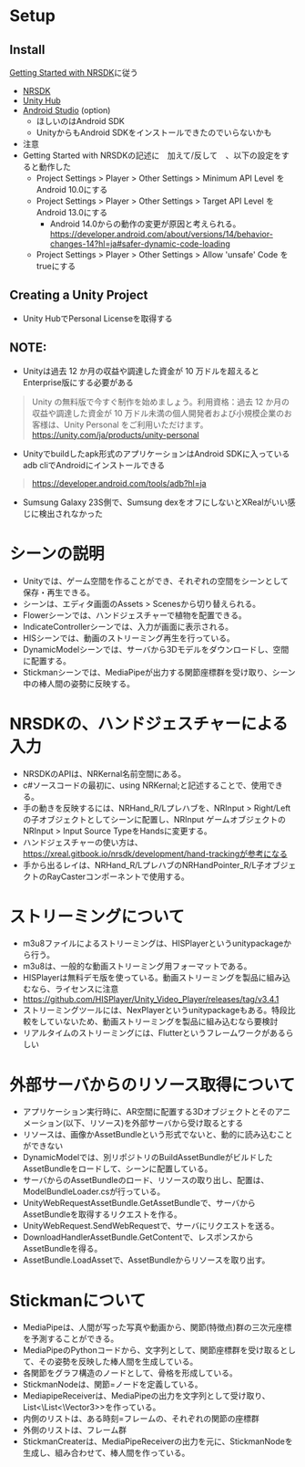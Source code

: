 # Setup

## Install
[Getting Started with NRSDK]に従う

- [NRSDK](https://developer.xreal.com/download)
- [Unity Hub](https://unity.com/ja/download)
- [Android Studio](https://developer.android.com/studio?hl=ja) (option)
  - ほしいのはAndroid SDK
  - UnityからもAndroid SDKをインストールできたのでいらないかも
- 注意
- Getting Started with NRSDKの記述に　加えて/反して　、以下の設定をすると動作した
  - Project Settings > Player > Other Settings > Minimum API Level をAndroid 10.0にする
  - Project Settings > Player > Other Settings > Target API Level をAndroid 13.0にする
    - Android 14.0からの動作の変更が原因と考えられる。https://developer.android.com/about/versions/14/behavior-changes-14?hl=ja#safer-dynamic-code-loading
  - Project Settings > Player > Other Settings > Allow 'unsafe' Code をtrueにする

[Getting Started with NRSDK]: https://xreal.gitbook.io/nrsdk/nrsdk-fundamentals/quickstart-for-android#configure-adapted-devices-optional

## Creating a Unity Project

- Unity HubでPersonal Licenseを取得する

## NOTE:

- Unityは過去 12 か月の収益や調達した資金が 10 万ドルを超えるとEnterprise版にする必要がある

> Unity の無料版で今すぐ制作を始めましょう。利用資格：過去 12 か月の収益や調達した資金が 10 万ドル未満の個人開発者および小規模企業のお客様は、Unity Personal をご利用いただけます。
> https://unity.com/ja/products/unity-personal

- Unityでbuildしたapk形式のアプリケーションはAndroid SDKに入っているadb cliでAndroidにインストールできる

> https://developer.android.com/tools/adb?hl=ja

- Sumsung Galaxy 23S側で、Sumsung dexをオフにしないとXRealがいい感じに検出されなかった

# シーンの説明
- Unityでは、ゲーム空間を作ることができ、それぞれの空間をシーンとして保存・再生できる。
- シーンは、エディタ画面のAssets > Scenesから切り替えられる。
- Flowerシーンでは、ハンドジェスチャーで植物を配置できる。
- IndicateControllerシーンでは、入力が画面に表示される。
- HISシーンでは、動画のストリーミング再生を行っている。
- DynamicModelシーンでは、サーバから3Dモデルをダウンロードし、空間に配置する。
- Stickmanシーンでは、MediaPipeが出力する関節座標群を受け取り、シーン中の棒人間の姿勢に反映する。

# NRSDKの、ハンドジェスチャーによる入力
- NRSDKのAPIは、NRKernal名前空間にある。
 - c#ソースコードの最初に、using NRKernal;と記述することで、使用できる。
- 手の動きを反映するには、NRHand_R/Lプレハブを、NRInput > Right/Left の子オブジェクトとしてシーンに配置し、NRInput  ゲームオブジェクトのNRInput > Input Source TypeをHandsに変更する。
- ハンドジェスチャーの使い方は、https://xreal.gitbook.io/nrsdk/development/hand-trackingが参考になる
- 手から出るレイは、NRHand_R/LプレハブのNRHandPointer_R/L子オブジェクトのRayCasterコンポーネントで使用する。

# ストリーミングについて
- m3u8ファイルによるストリーミングは、HISPlayerというunitypackageから行う。
 - m3u8は、一般的な動画ストリーミング用フォーマットである。
- HISPlayerは無料デモ版を使っている。動画ストリーミングを製品に組み込むなら、ライセンスに注意
- https://github.com/HISPlayer/Unity_Video_Player/releases/tag/v3.4.1
- ストリーミングツールには、NexPlayerというunitypackageもある。特段比較をしていないため、動画ストリーミングを製品に組み込むなら要検討
- リアルタイムのストリーミングには、Flutterというフレームワークがあるらしい

# 外部サーバからのリソース取得について
- アプリケーション実行時に、AR空間に配置する3Dオブジェクトとそのアニメーション(以下、リソース)を外部サーバから受け取るとする
- リソースは、画像かAssetBundleという形式でないと、動的に読み込むことができない
- DynamicModelでは、別リポジトリのBuildAssetBundleがビルドしたAssetBundleをロードして、シーンに配置している。
- サーバからのAssetBundleのロード、リソースの取り出し、配置は、ModelBundleLoader.csが行っている。
 - UnityWebRequestAssetBundle.GetAssetBundleで、サーバからAssetBundleを取得するリクエストを作る。
 - UnityWebRequest.SendWebRequestで、サーバにリクエストを送る。
 - DownloadHandlerAssetBundle.GetContentで、レスポンスからAssetBundleを得る。
 - AssetBundle.LoadAssetで、AssetBundleからリソースを取り出す。

# Stickmanについて
- MediaPipeは、人間が写った写真や動画から、関節(特徴点)群の三次元座標を予測することができる。
- MediaPipeのPythonコードから、文字列として、関節座標群を受け取るとして、その姿勢を反映した棒人間を生成している。
- 各関節をグラフ構造のノードとして、骨格を形成している。
- StickmanNodeは、関節=ノードを定義している。
- MediapipeReceiverは、MediaPipeの出力を文字列として受け取り、List<\List<\Vector3>>を作っている。
 - 内側のリストは、ある時刻=フレームの、それぞれの関節の座標群
 - 外側のリストは、フレーム群
- StickmanCreaterは、MediaPipeReceiverの出力を元に、StickmanNodeを生成し、組み合わせて、棒人間を作っている。
